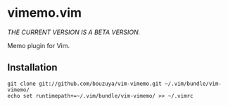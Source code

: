 vimemo.vim
==========

*THE CURRENT VERSION IS A BETA VERSION.*

Memo plugin for Vim.

Installation
----------

    git clone git://github.com/bouzuya/vim-vimemo.git ~/.vim/bundle/vim-vimemo/
    echo set runtimepath+=~/.vim/bundle/vim-vimemo/ >> ~/.vimrc

